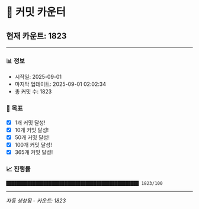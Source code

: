 # 🔢 커밋 카운터

## 현재 카운트: 1823

---

### 📊 정보
- 시작일: 2025-09-01
- 마지막 업데이트: 2025-09-01 02:02:34
- 총 커밋 수: 1823

### 🎯 목표
- [x] 1개 커밋 달성!
- [x] 10개 커밋 달성!
- [x] 50개 커밋 달성!
- [x] 100개 커밋 달성!
- [x] 365개 커밋 달성!

### 📈 진행률
```
██████████████████████████████████████████████████ 1823/100
```

---
*자동 생성됨 - 카운트: 1823*
